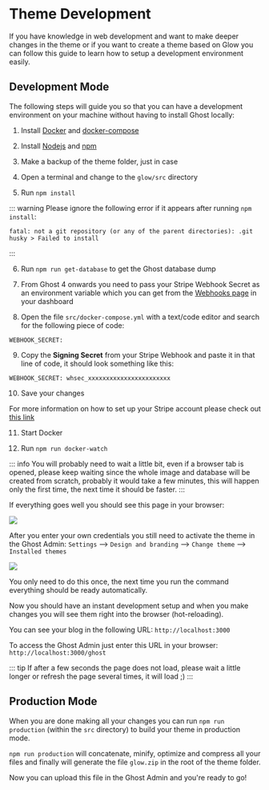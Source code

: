# Theme Development

If you have knowledge in web development and want to make deeper changes in the theme or if you want to create a theme based on Glow you can follow this guide to learn how to setup a development environment easily.

## Development Mode

The following steps will guide you so that you can have a development environment on your machine without having to install Ghost locally:

1. Install [Docker](https://docs.docker.com/get-docker/) and [docker-compose](https://docs.docker.com/compose/install/)

2. Install [Nodejs](https://nodejs.org/en/download/) and [npm](https://www.npmjs.com/get-npm)

3. Make a backup of the theme folder, just in case

4. Open a terminal and change to the `glow/src` directory

5. Run `npm install`

::: warning
Please ignore the following error if it appears after running `npm install`:
```
fatal: not a git repository (or any of the parent directories): .git
husky > Failed to install
```
:::

6. Run `npm run get-database` to get the Ghost database dump

7. From Ghost 4 onwards you need to pass your Stripe Webhook Secret as an environment variable which you can get from the [Webhooks page](https://dashboard.stripe.com/webhooks) in your dashboard

8. Open the file `src/docker-compose.yml` with a text/code editor and search for the following piece of code:

```
WEBHOOK_SECRET:
```

9. Copy the **Signing Secret** from your Stripe Webhook and paste it in that line of code, it should look something like this:

```
WEBHOOK_SECRET: whsec_xxxxxxxxxxxxxxxxxxxxxxx
```

10. Save your changes

For more information on how to set up your Stripe account please check out [this link](https://ghost.org/help/setup-members/)

11. Start Docker

12. Run `npm run docker-watch`

::: info
You will probably need to wait a little bit, even if a browser tab is opened, please keep waiting since the whole image and database will be created from scratch, probably it would take a few minutes, this will happen only the first time, the next time it should be faster.
:::

If everything goes well you should see this page in your browser:

![](https://user-images.githubusercontent.com/1477503/185713373-bd05eb67-cb19-4f8d-b65b-877aab3471f5.png)

After you enter your own credentials you still need to activate the theme in the Ghost Admin: `Settings` --> `Design and branding` --> `Change theme` --> `Installed themes`

![](https://res.cloudinary.com/edev/image/upload/v1704744457/glow/CleanShot_2024-01-08_at_21.06.36.png)

You only need to do this once, the next time you run the command everything should be ready automatically.

Now you should have an instant development setup and when you make changes you will see them right into the browser (hot-reloading).

You can see your blog in the following URL: `http://localhost:3000`

To access the Ghost Admin just enter this URL in your browser: `http://localhost:3000/ghost`

::: tip
If after a few seconds the page does not load, please wait a little longer or refresh the page several times, it will load ;)
:::

## Production Mode

When you are done making all your changes you can run `npm run production` (within the `src` directory) to build your theme in production mode.

`npm run production` will concatenate, minify, optimize and compress all your files and finally will generate the file `glow.zip` in the root of the theme folder.

Now you can upload this file in the Ghost Admin and you're ready to go!
